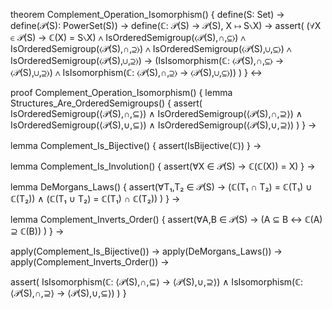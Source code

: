 theorem Complement_Operation_Isomorphism() {
  define(S: Set) →
  define(𝒫(S): PowerSet(S)) →
  define(ℂ: 𝒫(S) → 𝒫(S), X ↦ S∖X) →
  assert(
    (∀X ∈ 𝒫(S) → ℂ(X) = S∖X) ∧
    IsOrderedSemigroup(⟨𝒫(S),∩,⊆⟩) ∧
    IsOrderedSemigroup(⟨𝒫(S),∩,⊇⟩) ∧
    IsOrderedSemigroup(⟨𝒫(S),∪,⊆⟩) ∧
    IsOrderedSemigroup(⟨𝒫(S),∪,⊇⟩) →
    (IsIsomorphism(ℂ: ⟨𝒫(S),∩,⊆⟩ → ⟨𝒫(S),∪,⊇⟩) ∧
     IsIsomorphism(ℂ: ⟨𝒫(S),∩,⊇⟩ → ⟨𝒫(S),∪,⊆⟩))
  )
} ↔

proof Complement_Operation_Isomorphism() {
  lemma Structures_Are_OrderedSemigroups() {
    assert(
      IsOrderedSemigroup(⟨𝒫(S),∩,⊆⟩) ∧
      IsOrderedSemigroup(⟨𝒫(S),∩,⊇⟩) ∧
      IsOrderedSemigroup(⟨𝒫(S),∪,⊆⟩) ∧
      IsOrderedSemigroup(⟨𝒫(S),∪,⊇⟩)
    )
  } →

  lemma Complement_Is_Bijective() {
    assert(IsBijective(ℂ))
  } →

  lemma Complement_Is_Involution() {
    assert(∀X ∈ 𝒫(S) → ℂ(ℂ(X)) = X)
  } →

  lemma DeMorgans_Laws() {
    assert(∀T₁,T₂ ∈ 𝒫(S) →
      (ℂ(T₁ ∩ T₂) = ℂ(T₁) ∪ ℂ(T₂)) ∧
      (ℂ(T₁ ∪ T₂) = ℂ(T₁) ∩ ℂ(T₂))
    )
  } →

  lemma Complement_Inverts_Order() {
    assert(∀A,B ∈ 𝒫(S) →
      (A ⊆ B ↔ ℂ(A) ⊇ ℂ(B))
    )
  } →

  apply(Complement_Is_Bijective()) →
  apply(DeMorgans_Laws()) →
  apply(Complement_Inverts_Order()) →
  
  assert(
    IsIsomorphism(ℂ: ⟨𝒫(S),∩,⊆⟩ → ⟨𝒫(S),∪,⊇⟩) ∧
    IsIsomorphism(ℂ: ⟨𝒫(S),∩,⊇⟩ → ⟨𝒫(S),∪,⊆⟩)
  )
}